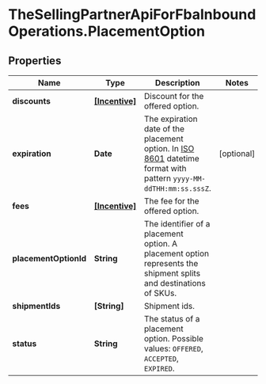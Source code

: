 # TheSellingPartnerApiForFbaInboundOperations.PlacementOption

## Properties
Name | Type | Description | Notes
------------ | ------------- | ------------- | -------------
**discounts** | [**[Incentive]**](Incentive.md) | Discount for the offered option. | 
**expiration** | **Date** | The expiration date of the placement option. In [ISO 8601](https://developer-docs.amazon.com/sp-api/docs/iso-8601) datetime format with pattern `yyyy-MM-ddTHH:mm:ss.sssZ`. | [optional] 
**fees** | [**[Incentive]**](Incentive.md) | The fee for the offered option. | 
**placementOptionId** | **String** | The identifier of a placement option. A placement option represents the shipment splits and destinations of SKUs. | 
**shipmentIds** | **[String]** | Shipment ids. | 
**status** | **String** | The status of a placement option. Possible values: `OFFERED`, `ACCEPTED`, `EXPIRED`. | 



